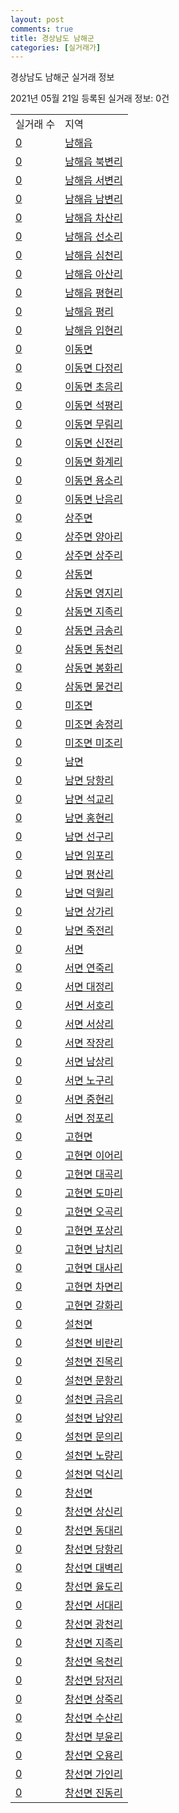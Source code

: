 ```yaml
---
layout: post
comments: true
title: 경상남도 남해군
categories: [실거래가]
---
```


경상남도 남해군 실거래 정보

2021년 05월 21일 등록된 실거래 정보: 0건


<table>
  <tr>
    <td>실거래 수</td>
    <td>지역</td>
  </tr>

  
  <tr>
    <td><a href="4884025000.html">0</a></td>
    <td><a href="4884025000.html">남해읍</a></td>
  </tr>
    

  <tr>
    <td><a href="4884025021.html">0</a></td>
    <td><a href="4884025021.html">남해읍 북변리</a></td>
  </tr>
    

  <tr>
    <td><a href="4884025022.html">0</a></td>
    <td><a href="4884025022.html">남해읍 서변리</a></td>
  </tr>
    

  <tr>
    <td><a href="4884025023.html">0</a></td>
    <td><a href="4884025023.html">남해읍 남변리</a></td>
  </tr>
    

  <tr>
    <td><a href="4884025024.html">0</a></td>
    <td><a href="4884025024.html">남해읍 차산리</a></td>
  </tr>
    

  <tr>
    <td><a href="4884025025.html">0</a></td>
    <td><a href="4884025025.html">남해읍 선소리</a></td>
  </tr>
    

  <tr>
    <td><a href="4884025026.html">0</a></td>
    <td><a href="4884025026.html">남해읍 심천리</a></td>
  </tr>
    

  <tr>
    <td><a href="4884025027.html">0</a></td>
    <td><a href="4884025027.html">남해읍 아산리</a></td>
  </tr>
    

  <tr>
    <td><a href="4884025028.html">0</a></td>
    <td><a href="4884025028.html">남해읍 평현리</a></td>
  </tr>
    

  <tr>
    <td><a href="4884025029.html">0</a></td>
    <td><a href="4884025029.html">남해읍 평리</a></td>
  </tr>
    

  <tr>
    <td><a href="4884025030.html">0</a></td>
    <td><a href="4884025030.html">남해읍 입현리</a></td>
  </tr>
    

  <tr>
    <td><a href="4884031000.html">0</a></td>
    <td><a href="4884031000.html">이동면</a></td>
  </tr>
    

  <tr>
    <td><a href="4884031021.html">0</a></td>
    <td><a href="4884031021.html">이동면 다정리</a></td>
  </tr>
    

  <tr>
    <td><a href="4884031022.html">0</a></td>
    <td><a href="4884031022.html">이동면 초음리</a></td>
  </tr>
    

  <tr>
    <td><a href="4884031023.html">0</a></td>
    <td><a href="4884031023.html">이동면 석평리</a></td>
  </tr>
    

  <tr>
    <td><a href="4884031024.html">0</a></td>
    <td><a href="4884031024.html">이동면 무림리</a></td>
  </tr>
    

  <tr>
    <td><a href="4884031025.html">0</a></td>
    <td><a href="4884031025.html">이동면 신전리</a></td>
  </tr>
    

  <tr>
    <td><a href="4884031026.html">0</a></td>
    <td><a href="4884031026.html">이동면 화계리</a></td>
  </tr>
    

  <tr>
    <td><a href="4884031027.html">0</a></td>
    <td><a href="4884031027.html">이동면 용소리</a></td>
  </tr>
    

  <tr>
    <td><a href="4884031028.html">0</a></td>
    <td><a href="4884031028.html">이동면 난음리</a></td>
  </tr>
    

  <tr>
    <td><a href="4884032000.html">0</a></td>
    <td><a href="4884032000.html">상주면</a></td>
  </tr>
    

  <tr>
    <td><a href="4884032021.html">0</a></td>
    <td><a href="4884032021.html">상주면 양아리</a></td>
  </tr>
    

  <tr>
    <td><a href="4884032022.html">0</a></td>
    <td><a href="4884032022.html">상주면 상주리</a></td>
  </tr>
    

  <tr>
    <td><a href="4884033000.html">0</a></td>
    <td><a href="4884033000.html">삼동면</a></td>
  </tr>
    

  <tr>
    <td><a href="4884033021.html">0</a></td>
    <td><a href="4884033021.html">삼동면 영지리</a></td>
  </tr>
    

  <tr>
    <td><a href="4884033022.html">0</a></td>
    <td><a href="4884033022.html">삼동면 지족리</a></td>
  </tr>
    

  <tr>
    <td><a href="4884033023.html">0</a></td>
    <td><a href="4884033023.html">삼동면 금송리</a></td>
  </tr>
    

  <tr>
    <td><a href="4884033024.html">0</a></td>
    <td><a href="4884033024.html">삼동면 동천리</a></td>
  </tr>
    

  <tr>
    <td><a href="4884033025.html">0</a></td>
    <td><a href="4884033025.html">삼동면 봉화리</a></td>
  </tr>
    

  <tr>
    <td><a href="4884033026.html">0</a></td>
    <td><a href="4884033026.html">삼동면 물건리</a></td>
  </tr>
    

  <tr>
    <td><a href="4884034000.html">0</a></td>
    <td><a href="4884034000.html">미조면</a></td>
  </tr>
    

  <tr>
    <td><a href="4884034021.html">0</a></td>
    <td><a href="4884034021.html">미조면 송정리</a></td>
  </tr>
    

  <tr>
    <td><a href="4884034022.html">0</a></td>
    <td><a href="4884034022.html">미조면 미조리</a></td>
  </tr>
    

  <tr>
    <td><a href="4884035000.html">0</a></td>
    <td><a href="4884035000.html">남면</a></td>
  </tr>
    

  <tr>
    <td><a href="4884035021.html">0</a></td>
    <td><a href="4884035021.html">남면 당항리</a></td>
  </tr>
    

  <tr>
    <td><a href="4884035022.html">0</a></td>
    <td><a href="4884035022.html">남면 석교리</a></td>
  </tr>
    

  <tr>
    <td><a href="4884035023.html">0</a></td>
    <td><a href="4884035023.html">남면 홍현리</a></td>
  </tr>
    

  <tr>
    <td><a href="4884035024.html">0</a></td>
    <td><a href="4884035024.html">남면 선구리</a></td>
  </tr>
    

  <tr>
    <td><a href="4884035025.html">0</a></td>
    <td><a href="4884035025.html">남면 임포리</a></td>
  </tr>
    

  <tr>
    <td><a href="4884035026.html">0</a></td>
    <td><a href="4884035026.html">남면 평산리</a></td>
  </tr>
    

  <tr>
    <td><a href="4884035027.html">0</a></td>
    <td><a href="4884035027.html">남면 덕월리</a></td>
  </tr>
    

  <tr>
    <td><a href="4884035028.html">0</a></td>
    <td><a href="4884035028.html">남면 상가리</a></td>
  </tr>
    

  <tr>
    <td><a href="4884035029.html">0</a></td>
    <td><a href="4884035029.html">남면 죽전리</a></td>
  </tr>
    

  <tr>
    <td><a href="4884036000.html">0</a></td>
    <td><a href="4884036000.html">서면</a></td>
  </tr>
    

  <tr>
    <td><a href="4884036021.html">0</a></td>
    <td><a href="4884036021.html">서면 연죽리</a></td>
  </tr>
    

  <tr>
    <td><a href="4884036022.html">0</a></td>
    <td><a href="4884036022.html">서면 대정리</a></td>
  </tr>
    

  <tr>
    <td><a href="4884036023.html">0</a></td>
    <td><a href="4884036023.html">서면 서호리</a></td>
  </tr>
    

  <tr>
    <td><a href="4884036024.html">0</a></td>
    <td><a href="4884036024.html">서면 서상리</a></td>
  </tr>
    

  <tr>
    <td><a href="4884036025.html">0</a></td>
    <td><a href="4884036025.html">서면 작장리</a></td>
  </tr>
    

  <tr>
    <td><a href="4884036026.html">0</a></td>
    <td><a href="4884036026.html">서면 남상리</a></td>
  </tr>
    

  <tr>
    <td><a href="4884036027.html">0</a></td>
    <td><a href="4884036027.html">서면 노구리</a></td>
  </tr>
    

  <tr>
    <td><a href="4884036028.html">0</a></td>
    <td><a href="4884036028.html">서면 중현리</a></td>
  </tr>
    

  <tr>
    <td><a href="4884036029.html">0</a></td>
    <td><a href="4884036029.html">서면 정포리</a></td>
  </tr>
    

  <tr>
    <td><a href="4884037000.html">0</a></td>
    <td><a href="4884037000.html">고현면</a></td>
  </tr>
    

  <tr>
    <td><a href="4884037021.html">0</a></td>
    <td><a href="4884037021.html">고현면 이어리</a></td>
  </tr>
    

  <tr>
    <td><a href="4884037022.html">0</a></td>
    <td><a href="4884037022.html">고현면 대곡리</a></td>
  </tr>
    

  <tr>
    <td><a href="4884037023.html">0</a></td>
    <td><a href="4884037023.html">고현면 도마리</a></td>
  </tr>
    

  <tr>
    <td><a href="4884037024.html">0</a></td>
    <td><a href="4884037024.html">고현면 오곡리</a></td>
  </tr>
    

  <tr>
    <td><a href="4884037025.html">0</a></td>
    <td><a href="4884037025.html">고현면 포상리</a></td>
  </tr>
    

  <tr>
    <td><a href="4884037026.html">0</a></td>
    <td><a href="4884037026.html">고현면 남치리</a></td>
  </tr>
    

  <tr>
    <td><a href="4884037027.html">0</a></td>
    <td><a href="4884037027.html">고현면 대사리</a></td>
  </tr>
    

  <tr>
    <td><a href="4884037028.html">0</a></td>
    <td><a href="4884037028.html">고현면 차면리</a></td>
  </tr>
    

  <tr>
    <td><a href="4884037029.html">0</a></td>
    <td><a href="4884037029.html">고현면 갈화리</a></td>
  </tr>
    

  <tr>
    <td><a href="4884038000.html">0</a></td>
    <td><a href="4884038000.html">설천면</a></td>
  </tr>
    

  <tr>
    <td><a href="4884038021.html">0</a></td>
    <td><a href="4884038021.html">설천면 비란리</a></td>
  </tr>
    

  <tr>
    <td><a href="4884038022.html">0</a></td>
    <td><a href="4884038022.html">설천면 진목리</a></td>
  </tr>
    

  <tr>
    <td><a href="4884038023.html">0</a></td>
    <td><a href="4884038023.html">설천면 문항리</a></td>
  </tr>
    

  <tr>
    <td><a href="4884038024.html">0</a></td>
    <td><a href="4884038024.html">설천면 금음리</a></td>
  </tr>
    

  <tr>
    <td><a href="4884038025.html">0</a></td>
    <td><a href="4884038025.html">설천면 남양리</a></td>
  </tr>
    

  <tr>
    <td><a href="4884038026.html">0</a></td>
    <td><a href="4884038026.html">설천면 문의리</a></td>
  </tr>
    

  <tr>
    <td><a href="4884038027.html">0</a></td>
    <td><a href="4884038027.html">설천면 노량리</a></td>
  </tr>
    

  <tr>
    <td><a href="4884038028.html">0</a></td>
    <td><a href="4884038028.html">설천면 덕신리</a></td>
  </tr>
    

  <tr>
    <td><a href="4884039000.html">0</a></td>
    <td><a href="4884039000.html">창선면</a></td>
  </tr>
    

  <tr>
    <td><a href="4884039021.html">0</a></td>
    <td><a href="4884039021.html">창선면 상신리</a></td>
  </tr>
    

  <tr>
    <td><a href="4884039022.html">0</a></td>
    <td><a href="4884039022.html">창선면 동대리</a></td>
  </tr>
    

  <tr>
    <td><a href="4884039023.html">0</a></td>
    <td><a href="4884039023.html">창선면 당항리</a></td>
  </tr>
    

  <tr>
    <td><a href="4884039024.html">0</a></td>
    <td><a href="4884039024.html">창선면 대벽리</a></td>
  </tr>
    

  <tr>
    <td><a href="4884039025.html">0</a></td>
    <td><a href="4884039025.html">창선면 율도리</a></td>
  </tr>
    

  <tr>
    <td><a href="4884039026.html">0</a></td>
    <td><a href="4884039026.html">창선면 서대리</a></td>
  </tr>
    

  <tr>
    <td><a href="4884039027.html">0</a></td>
    <td><a href="4884039027.html">창선면 광천리</a></td>
  </tr>
    

  <tr>
    <td><a href="4884039028.html">0</a></td>
    <td><a href="4884039028.html">창선면 지족리</a></td>
  </tr>
    

  <tr>
    <td><a href="4884039029.html">0</a></td>
    <td><a href="4884039029.html">창선면 옥천리</a></td>
  </tr>
    

  <tr>
    <td><a href="4884039030.html">0</a></td>
    <td><a href="4884039030.html">창선면 당저리</a></td>
  </tr>
    

  <tr>
    <td><a href="4884039031.html">0</a></td>
    <td><a href="4884039031.html">창선면 상죽리</a></td>
  </tr>
    

  <tr>
    <td><a href="4884039032.html">0</a></td>
    <td><a href="4884039032.html">창선면 수산리</a></td>
  </tr>
    

  <tr>
    <td><a href="4884039033.html">0</a></td>
    <td><a href="4884039033.html">창선면 부윤리</a></td>
  </tr>
    

  <tr>
    <td><a href="4884039034.html">0</a></td>
    <td><a href="4884039034.html">창선면 오용리</a></td>
  </tr>
    

  <tr>
    <td><a href="4884039035.html">0</a></td>
    <td><a href="4884039035.html">창선면 가인리</a></td>
  </tr>
    

  <tr>
    <td><a href="4884039036.html">0</a></td>
    <td><a href="4884039036.html">창선면 진동리</a></td>
  </tr>
    


</table>
    
